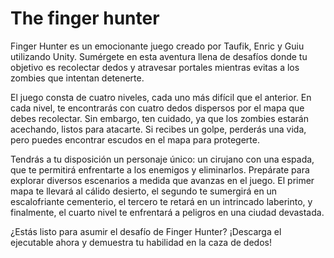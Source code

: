 # The finger hunter

Finger Hunter es un emocionante juego creado por Taufik, Enric y Guiu utilizando Unity. Sumérgete en esta aventura llena de desafíos donde tu objetivo es recolectar dedos y atravesar portales mientras evitas a los zombies que intentan detenerte.

El juego consta de cuatro niveles, cada uno más difícil que el anterior. En cada nivel, te encontrarás con cuatro dedos dispersos por el mapa que debes recolectar. Sin embargo, ten cuidado, ya que los zombies estarán acechando, listos para atacarte. Si recibes un golpe, perderás una vida, pero puedes encontrar escudos en el mapa para protegerte.

Tendrás a tu disposición un personaje único: un cirujano con una espada, que te permitirá enfrentarte a los enemigos y eliminarlos. Prepárate para explorar diversos escenarios a medida que avanzas en el juego. El primer mapa te llevará al cálido desierto, el segundo te sumergirá en un escalofriante cementerio, el tercero te retará en un intrincado laberinto, y finalmente, el cuarto nivel te enfrentará a peligros en una ciudad devastada.

¿Estás listo para asumir el desafío de Finger Hunter? ¡Descarga el ejecutable ahora y demuestra tu habilidad en la caza de dedos!
